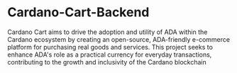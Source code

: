 # Cardano-Cart-Backend
Cardano Cart aims to drive the adoption and utility of ADA within the Cardano ecosystem by creating an open-source, ADA-friendly e-commerce platform for purchasing real goods and services. This project seeks to enhance ADA's role as a practical currency for everyday transactions, contributing to the growth and inclusivity of the Cardano blockchain

